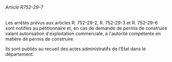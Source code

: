 ###### Article R752-29-7

Les arrêtés prévus aux articles R. 752-29-2, R. 752-29-3 et R. 752-29-6 sont notifiés au pétitionnaire et, en cas de demande de permis de construire valant autorisation d'exploitation commerciale, à l'autorité compétente en matière de permis de construire.

Ils sont publiés au recueil des actes administratifs de l'Etat dans le département.

